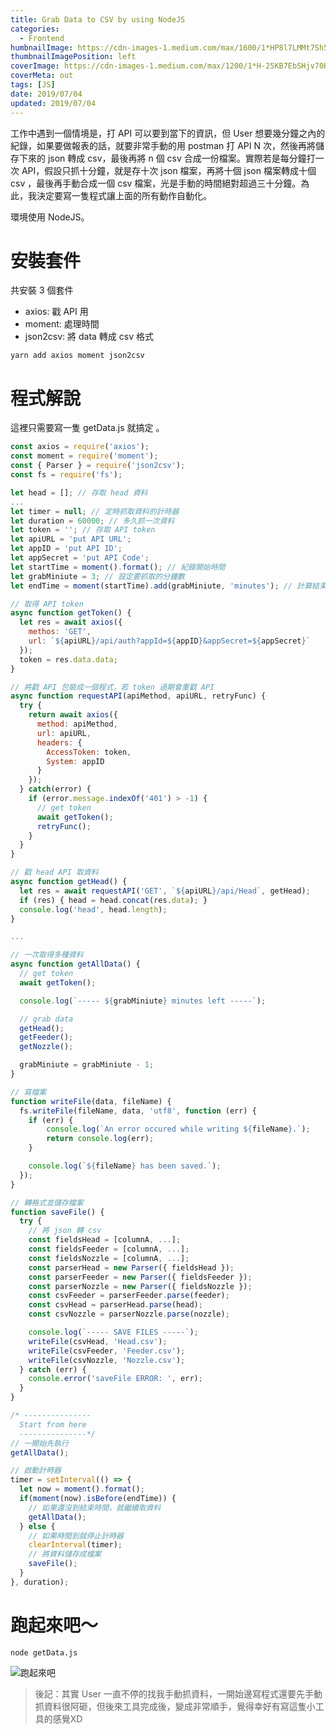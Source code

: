 ```yaml
---
title: Grab Data to CSV by using NodeJS
categories:
  - Frontend
humbnailImage: https://cdn-images-1.medium.com/max/1600/1*HP8l7LMMt7Sh5UoO1T-yLQ.png
thumbnailImagePosition: left
coverImage: https://cdn-images-1.medium.com/max/1200/1*H-25KB7EbSHjv70HXrdl6w.png
coverMeta: out
tags: [JS]
date: 2019/07/04
updated: 2019/07/04
---
```


工作中遇到一個情境是，打 API 可以要到當下的資訊，但 User 想要幾分鐘之內的紀錄，如果要做報表的話，就要非常手動的用 postman 打 API N 次，然後再將儲存下來的 json 轉成 csv，最後再將 n 個 csv 合成一份檔案。實際若是每分鐘打一次 API，假設只抓十分鐘，就是存十次 json 檔案，再將十個 json 檔案轉成十個 csv ，最後再手動合成一個 csv 檔案，光是手動的時間絕對超過三十分鐘。為此，我決定要寫一隻程式讓上面的所有動作自動化。

<!--more-->

環境使用 NodeJS。

# 安裝套件

共安裝 3 個套件

* axios: 戳 API 用
* moment: 處理時間
* json2csv: 將 data 轉成 csv 格式

```
yarn add axios moment json2csv
```

# 程式解說

這裡只需要寫一隻 getData.js 就搞定 。

```js
const axios = require('axios');
const moment = require('moment');
const { Parser } = require('json2csv');
const fs = require('fs');

let head = []; // 存取 head 資料
...
let timer = null; // 定時抓取資料的計時器
let duration = 60000; // 多久抓一次資料
let token = ''; // 存取 API token
let apiURL = 'put API URL';
let appID = 'put API ID';
let appSecret = 'put API Code';
let startTime = moment().format(); // 紀錄開始時間
let grabMiniute = 3; // 設定要抓取的分鐘數
let endTime = moment(startTime).add(grabMiniute, 'minutes'); // 計算結束的時間

// 取得 API token
async function getToken() {
  let res = await axios({
    methos: 'GET',
    url: `${apiURL}/api/auth?appId=${appID}&appSecret=${appSecret}`
  });
  token = res.data.data;
}

// 將戳 API 包裝成一個程式，若 token 過期會重戳 API
async function requestAPI(apiMethod, apiURL, retryFunc) {
  try {
    return await axios({
      method: apiMethod,
      url: apiURL,
      headers: {
        AccessToken: token,
        System: appID
      }
    });
  } catch(error) {
    if (error.message.indexOf('401') > -1) {
      // get token
      await getToken();
      retryFunc();
    }
  }
}

// 戳 head API 取資料
async function getHead() {
  let res = await requestAPI('GET', `${apiURL}/api/Head`, getHead);
  if (res) { head = head.concat(res.data); }
  console.log('head', head.length);
}

...

// 一次取得多種資料
async function getAllData() {
  // get token
  await getToken();

  console.log(`----- ${grabMiniute} minutes left -----`);

  // grab data
  getHead();
  getFeeder();
  getNozzle();

  grabMiniute = grabMiniute - 1;
}

// 寫檔案
function writeFile(data, fileName) {
  fs.writeFile(fileName, data, 'utf8', function (err) {
    if (err) {
        console.log(`An error occured while writing ${fileName}.`);
        return console.log(err);
    }

    console.log(`${fileName} has been saved.`);
  });
}

// 轉格式並儲存檔案
function saveFile() {
  try {
    // 將 json 轉 csv
    const fieldsHead = [columnA, ...];
    const fieldsFeeder = [columnA, ...];
    const fieldsNozzle = [columnA, ...];
    const parserHead = new Parser({ fieldsHead });
    const parserFeeder = new Parser({ fieldsFeeder });
    const parserNozzle = new Parser({ fieldsNozzle });
    const csvFeeder = parserFeeder.parse(feeder);
    const csvHead = parserHead.parse(head);
    const csvNozzle = parserNozzle.parse(nozzle);

    console.log(`----- SAVE FILES -----`);
    writeFile(csvHead, 'Head.csv');
    writeFile(csvFeeder, 'Feeder.csv');
    writeFile(csvNozzle, 'Nozzle.csv');
  } catch (err) {
    console.error('saveFile ERROR: ', err);
  }
}

/* ---------------
  Start from here
  ---------------*/
// 一開始先執行
getAllData();

// 啟動計時器
timer = setInterval(() => {
  let now = moment().format();
  if(moment(now).isBefore(endTime)) {
    // 如果還沒到結束時間，就繼續取資料
    getAllData();
  } else {
    // 如果時間到就停止計時器
    clearInterval(timer);
    // 將資料儲存成檔案
    saveFile();
  }
}, duration);
```

# 跑起來吧～

```
node getData.js
```

![跑起來吧](https://lh3.googleusercontent.com/j9w9EiGilWwL1E7atc2_7zYqgVhaihr6BfYRaV5yI_7Zqsm35HHQq-PJB16FVphVx-NG13pmNYy6lSX9OCHF_awYWCscNoCuHxWl8S9dVYtbK6cIFPZVlOk2nlHuPWYZ75c4TrgpM3lOYW3SAwF0QGa38s58WuDPHyxBdZDK-JLJgR7IY-ovFu6YZ2I37ciPf93Mvc24Bg9tJJSj7zdYtfwirxPeFXIVL0guofpoTEBAR29_4BsLnEAtsY6pK5KEXNYcjhwjZ7GuUjNfueF2Qe0abLvsorMFWE1JY5ems-ZOVm0Bw-BmXVqkGNknDNd5aIoILBJ5fAyRLmbV7hVCQpzS79jPBdWDicXsTu8c7qQbGqyU1hyB56MJajIEVViQCoEKMDHnuCWuD67a09wBI8zOQoRIYJmkFf1EPZ93bgVt-KPrgOeQIgaEEIerHPmp56OslVqyOsVi_N4iZ5xROgSit4I4wzfQgZYYbdkLkX4H0fV1VX2zpufoKrx0cz6ZMzTxczYtQErozIMQ5nYZDD1I3xAwN9Gxkr79V2gWHZgICAZ_o1N-MHcM-Sdk690fheubq0PwpekkxP_FIxrJCRaLRYYByMybeyt6z6Y1U713nSO05whp-jMXVNkf459UBi-n8I2Zu8LUktni-ZnJ8GacoOoZM6xV=w1173-h812-no "跑起來吧")

> 後記：其實 User 一直不停的找我手動抓資料，一開始邊寫程式還要先手動抓資料很阿砸，但後來工具完成後，變成非常順手，覺得幸好有寫這隻小工具的感覺XD